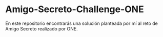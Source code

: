 # Amigo-Secreto-Challenge-ONE
En este repositorio encontrarás una solución planteada por mí al reto de Amigo Secreto realizado por ONE.
